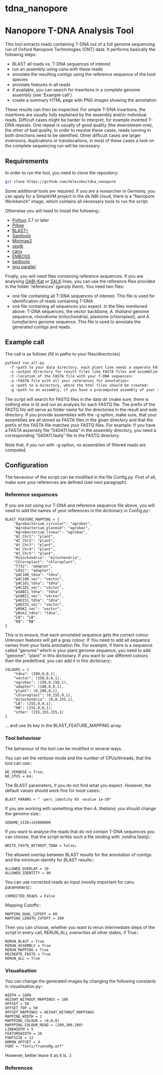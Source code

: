 # tdna_nanopore

Nanopore T-DNA Analysis Tool
============================

This tool extracts reads containing T-DNA out of a full genome sequencing run of Oxford Nanopore Technologies (ONT) data. 
It performs basically the following steps:
- BLAST all reads vs. T-DNA sequences of interest
- run an assembly using canu with these reads
- annotate the resulting contigs using the reference sequence of the host species
- annotate features in all reads
- if available, you can search for insertions in a complete genome assembly (see 'Example call')
- create a summary HTML page with PNG images showing the annotation

These results can then be inspected. For simple T-DNA insertions, the insertions are usually fully explained by the assembly and/or individual reads.
Difficult cases might be harder to interpret, for example inverted T-DNA repeats. One repeat is usually of good quality (the downstream one), the other of bad quality. In order to resolve these cases, reads running in both directions need to be identified. 
Other difficult cases are larger inversions, duplications or translocations, in most of these cases a look on the complete sequencing run will be necessary.

Requirements
------------
In order to run the tool, you need to clone the repository:
```bash
git clone https://github.com/nkleinbo/tdna_nanopore
```

  
Some additional tools are required. If you are a researcher in Germany, you can apply for a SimpleVM project in the de.NBI cloud, there is a "Nanopore Workbench" image, which contains all necessary tools to run the script.


Otherwise you will need to install the following::

* [Python](https://www.python.org/) 3.7 or later
* [Pillow](https://pypi.org/project/Pillow/)
* [BLAST+](https://www.ncbi.nlm.nih.gov/books/NBK279690/)
* [Samtools](http://www.htslib.org/) 
* [Minimap2](https://github.com/lh3/minimap2)
* [seqtk](https://github.com/lh3/seqtk)
* [canu](https://github.com/marbl/canu)
* [EMBOSS](http://emboss.sourceforge.net/)
* [bedtools](https://github.com/arq5x/bedtools2)
* [gnu parallel](https://www.gnu.org/software/parallel/)  
  
Finally, you will need files containing reference sequences. If you are analysing [GABI-Kat](https://www.gabi-kat.de/) or [SALK](http://signal.salk.edu/tdna_FAQs.html) lines, you can use the reference files provided in the folder 'references' (gunzip them).
You need two files:
- one file containing all T-DNA sequences of interest. This file is used for identification of reads containing T-DNA
- one file containing all sequences you expect. In the files mentioned above: T-DNA sequences, the vector backbone, *A. thaliana* genome sequence, chondrome (mitochondria), plastome (chloroplast), and *A. tumefaciens* genome sequence. This file is used to annotate the generated contigs and reads.

 
  
Example call
------------

The call is as follows (fill in paths to your files/directories)
```bash
python3 run_all.py 
  -f <path to your data directory, each plant line needs a seperate FASTQ file in this directory>
  -o <output directory for result files like FASTA files and assemblies>
  -t <location of the FASTA file with your T-DNA sequences>
  -a <FASTA file with all your references for annotation>
  -w <path to a directory, where the html files should be created>
  -g <path to an assembly, if you have a precomputed assembly of your sequencing run>

```
The script will search for FASTQ files in the data dir (make sure, there is nothing else in it) and run an analysis for each FASTQ file. The prefix of the FASTQ file will serve as folder name for the directories in the result and web directory.
If you provide assemblies with the -g option, make sure, that your assemblies are all stored as FASTA files in the given directory and that the prefix of the FASTA file matches your FASTQ files. For example: If you have a FASTA assembly file "040A11.fasta" in the assembly directory, you need a corresponding "040A11.fastq" file in the FASTQ directory.

Note that, if you run with -g option, no assemblies of filtered reads are computed.

Configuration
-------------
  
The bevaviour of the script can be modified in the file Config.py. First of all, make sure your references are defined (see next paragraph).

### Reference sequences ###
If you are not using our T-DNA and reference sequence file above, you will need to add the names of your references in the dictionary in Config.py::

    BLAST_FEATURE_MAPPING = {
        "Agrobacterium_circular": "agrobac",
        "Agrobacterium_plasmid": "agrobac",
        "Agrobacterium_linear": "agrobac",
        "At_Chr1": "plant",
        "At_Chr2": "plant",
        "At_Chr3": "plant",
        "At_Chr4": "plant",
        "At_Chr5": "plant",
        "Mitochondria": "mitochondria",
        "Chloroplast": "chloroplast",
        "T732": "adapter",
        "LR32": "adapter",
        "pAC106_tdna": "tdna",
        "pAC106_vec": "vector",
        "pAC161_tdna": "tdna",
        "pAC161_vec": "vector",
        "pGABI1_tdna": "tdna",
        "pGABI1_vec": "vector",
        "pADIS1_tdna": "tdna",
        "pADIS1_vec": "vector",
        "pROK2_vec": "vector",
        "pRok2_tdna": "tdna",
        "LB": "LB",
        "RB": "RB"
    }

This is to ensure, that each annotated sequence gets the correct colour. Unknown features will get a gray colour. If You need to add all sequence names from your fasta annotation file. For example, if there is a sequence called "genome" which is your plant genome sequence, you need to add "genome": "plant" in this dictionary. If you want to use different colours then the predefined, you can add it in this dictionary::


    COLOURS = {
        "tdna": (200,0,0,1),
        "vector": (150,0,0,1),
        "agrobac": (150,0,150,1),
        "adapter": (100,0,0,1),
        "plant": (0,200,0,1),
        "chloroplast": (0,155,0,1),
        "mitochondria": (0,0,255,1),
        "LB": (255,0,0,1),
        "RB": (255,0,0,1),
        "other: (155,155,155,1)
    }

... and use its key in the BLAST_FEATURE_MAPPING array.

### Tool behaviour ###

The behaviour of the tool can be modified in several ways.

You can set the verbose mode and the number of CPUs/threads, that the tool can use::

    BE_VERBOSE = True;
    NO_CPUS = 64;
    
The BLAST parameters, if you do not find what you expect. However, the default values should work fine for most cases::
    
    BLAST_PARAMS = " -perc_identity 85 -evalue 1e-50"

If you are working with something else then *A. thaliana*, you should change the genome size::

    GENOME_SIZE=145000000

If you want to analyse the reads that do not contain T-DNA sequences you can choose, that the script writes such a file (ending with .notdna.fastq)::

    WRITE_FASTQ_WITHOUT_TDNA = False;

The allowed overlap between BLAST results for the annotation of contigs and the minimum identity for BLAST results::

    ALLOWED_OVERLAP = 10
    ALLOWED_IDENTITY = 90

You can use corrected reads as input (mostly important for canu parameters)::

    CORRECTED_READS = False

Mapping Cutoffs::

    MAPPING_QUAL_CUTOFF = 60
    MAPPING_LENGTH_CUTOFF = 200

Then you can choose, whether you want to rerun intermediate steps of the script in every call, RERUN_ALL overwrites all other states, if True::

    RERUN_BLAST = True
    RERUN_ASSEMBLY = True
    RERUN_MAPPING = True
    RECREATE_FASTQ = True
    RERUN_ALL = True


### Visualisation ###

You can change the generated images by changing the following constants in visualisation.py::

    WIDTH = 1600
    HEIGHT_WITHOUT_MAPPINGS = 100
    OFFSET = 50
    OFFSET_TOP = 50
    OFFSET_MAPPINGS = HEIGHT_WITHOUT_MAPPINGS
    MAPPING_WIDTH = 2
    MAPPPING_COLOUR = (0,0,0)
    MAPPPING_COLOUR_READ = (200,200,200)
    LINEWIDTH = 5
    FEATUREWIDTH = 16
    FONTSIZE = 12
    ARROW_OFFSET = 4
    FONT = "fonts/TruenoRg.otf"

However, better leave it as it is. :)


### References


